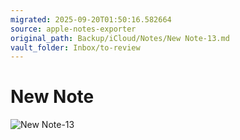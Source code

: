 ```yaml
---
migrated: 2025-09-20T01:50:16.582664
source: apple-notes-exporter
original_path: Backup/iCloud/Notes/New Note-13.md
vault_folder: Inbox/to-review
---
```

# New Note

![New Note-13](images/New%20Note-13.png)


